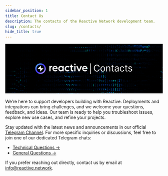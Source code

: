 ```yaml
---
sidebar_position: 1
title: Contact Us
description: The contacts of the Reactive Network development team.
slug: /contacts/
hide_title: true
---
```


![Contacts Image](./img/contacts.jpg)

We’re here to support developers building with Reactive. Deployments and integrations can bring challenges, and we welcome your questions, feedback, and ideas. Our team is ready to help you troubleshoot issues, explore new use cases, and refine your projects.

Stay updated with the latest news and announcements in our official [Telegram Channel](https://t.me/reactivedevs). For more specific inquiries or discussions, feel free to join one of our dedicated Telegram chats:

- [Technical Questions ->](https://t.me/reactivedevs/9)
- [General Questions ->](https://t.me/reactivedevs/1)

If you prefer reaching out directly, contact us by email at [info@reactive.network](mailto:info@reactive.network).



